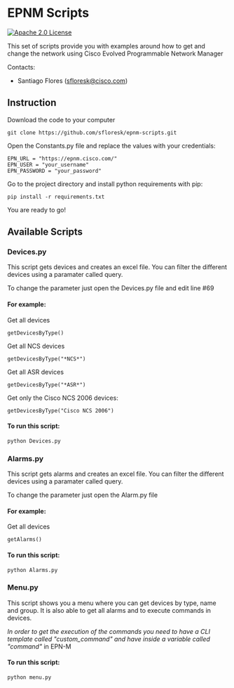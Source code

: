 # EPNM Scripts

[![Apache 2.0 License](https://img.shields.io/badge/License-Apache%202.0-blue.svg)](LICENSE)

This set of scripts provide you with examples around how to get and change the network using Cisco Evolved Programmable Network Manager

Contacts:

* Santiago Flores (sfloresk@cisco.com)

## Instruction

Download the code to your computer
```
git clone https://github.com/sfloresk/epnm-scripts.git
```

Open the Constants.py file and replace the values with your credentials:

```
EPN_URL = "https://epnm.cisco.com/"
EPN_USER = "your_username"
EPN_PASSWORD = "your_password"
```

Go to the project directory and install python requirements with pip:
```
pip install -r requirements.txt
```

You are ready to go!

## Available Scripts
### Devices.py
This script gets devices and creates an excel file. You can filter the different devices using a paramater called query.

To change the parameter just open the Devices.py file and edit line #69

#### For example: 

Get all devices
```
getDevicesByType()
```

Get all NCS devices
```
getDevicesByType("*NCS*")
```

Get all ASR devices
```
getDevicesByType("*ASR*")
```

Get only the Cisco NCS 2006 devices:
```
getDevicesByType("Cisco NCS 2006")
```

#### To run this script:
```
python Devices.py
```

### Alarms.py
This script gets alarms and creates an excel file. You can filter the different devices using a paramater called query.

To change the parameter just open the Alarm.py file

#### For example: 

Get all devices
```
getAlarms()
```

#### To run this script:
```
python Alarms.py
```

### Menu.py
This script shows you a menu where you can get devices by type, name and group. It is also able to get all alarms
and to execute commands in devices. 

_In order to get the execution of the commands you need to have a CLI template called "custom_command" and have inside a 
variable called "command"_ in EPN-M


#### To run this script:
```
python menu.py
```

